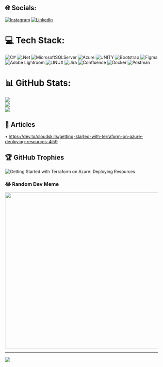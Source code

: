 
## 🌐 Socials:
[![Instagram](https://img.shields.io/badge/Instagram-%23E4405F.svg?logo=Instagram&logoColor=white)](https://instagram.com/maciekkolodziej) [![LinkedIn](https://img.shields.io/badge/LinkedIn-%230077B5.svg?logo=linkedin&logoColor=white)](https://linkedin.com/in/maciejkolodziej) 

# 💻 Tech Stack:
![C#](https://img.shields.io/badge/c%23-%23239120.svg?style=flat&logo=c-sharp&logoColor=white) ![.Net](https://img.shields.io/badge/.NET-5C2D91?style=flat&logo=.net&logoColor=white) ![MicrosoftSQLServer](https://img.shields.io/badge/Microsoft%20SQL%20Sever-CC2927?style=flat&logo=microsoft%20sql%20server&logoColor=white) ![Azure](https://img.shields.io/badge/azure-%230072C6.svg?style=flat&logo=azure-devops&logoColor=white) ![UNITY](https://img.shields.io/badge/Unity-%2320232a.svg?style=flat&logo=unity&logoColor=white) ![Bootstrap](https://img.shields.io/badge/bootstrap-%23563D7C.svg?style=flat&logo=bootstrap&logoColor=white) ![Figma](https://img.shields.io/badge/figma-%23F24E1E.svg?style=flat&logo=figma&logoColor=white) ![Adobe Lightroom](https://img.shields.io/badge/Adobe%20Lightroom-31A8FF.svg?style=flat&logo=Adobe%20Lightroom&logoColor=white) ![LINUX](https://img.shields.io/badge/Linux-FCC624?style=flat&logo=linux&logoColor=black) ![Jira](https://img.shields.io/badge/jira-%230A0FFF.svg?style=flat&logo=jira&logoColor=white) ![Confluence](https://img.shields.io/badge/confluence-%23172BF4.svg?style=flat&logo=confluence&logoColor=white) ![Docker](https://img.shields.io/badge/docker-%230db7ed.svg?style=flat&logo=docker&logoColor=white) ![Postman](https://img.shields.io/badge/Postman-FF6C37?style=flat&logo=postman&logoColor=white)
# 📊 GitHub Stats:
![](https://github-readme-stats.vercel.app/api?username=kollodziej&theme=dark&hide_border=false&include_all_commits=false&count_private=false)<br/>
![](https://github-readme-streak-stats.herokuapp.com/?user=kollodziej&theme=dark&hide_border=false)<br/>
![](https://github-readme-stats.vercel.app/api/top-langs/?username=kollodziej&theme=dark&hide_border=false&include_all_commits=false&count_private=false&layout=compact)

## 📰 Articles
• https://dev.to/cloudskills/getting-started-with-terraform-on-azure-deploying-resources-4i59

## 🏆 GitHub Trophies
![Getting Started with Terraform on Azure: Deploying Resources](https://github-profile-trophy.vercel.app/?username=kollodziej&theme=discord&no-frame=true&no-bg=true&margin-w=4)

### 😂 Random Dev Meme
<img src="https://rm.up.railway.app/" width="512px"/>

---
[![](https://visitcount.itsvg.in/api?id=kollodziej&icon=0&color=0)](https://visitcount.itsvg.in)

<!-- Proudly created with GPRM ( https://gprm.itsvg.in ) -->
